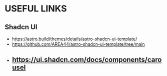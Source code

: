 # USEFUL LINKS

## Shadcn UI

- https://astro.build/themes/details/astro-shadcn-ui-template/
- https://github.com/AREA44/astro-shadcn-ui-template/tree/main
- https://ui.shadcn.com/docs/components/carousel
  - 
